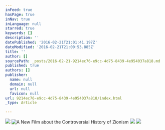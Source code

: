 ```yaml
---
inFeed: true
hasPage: true
inNav: true
inLanguage: null
starred: true
keywords: []
description: ''
datePublished: '2016-02-21T21:01:41.197Z'
dateModified: '2016-02-21T21:00:53.885Z'
title: ''
author: []
sourcePath: _posts/2016-02-21-9214ec76-e9cc-4d75-8439-4e954037a818.md
published: true
authors: []
publisher:
  name: null
  domain: null
  url: null
  favicon: null
url: 9214ec76-e9cc-4d75-8439-4e954037a818/index.html
_type: Article

---
```

![](https://the-grid-user-content.s3-us-west-2.amazonaws.com/20129749-ff4d-4529-9e3b-c0bde522e5bf.jpg)
![A New Film about the Controversial History of Zionism](https://s3-us-west-2.amazonaws.com/the-grid-img/p/acdab2b53b240efb4a0a9b3b90b5960277a900be.jpg)
![](https://the-grid-user-content.s3-us-west-2.amazonaws.com/58a8aeb0-14ee-4e75-86bc-18237fca0ef7.jpg)
![](https://the-grid-user-content.s3-us-west-2.amazonaws.com/2749c114-a5d6-430d-969b-ebca71dbee3b.jpg)